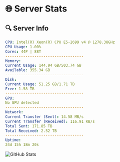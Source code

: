 # 🌐 Server Stats
## 🔍 Server Info
```yaml
CPU: Intel(R) Xeon(R) CPU E5-2699 v4 @ 1278.38GHz
CPU Usage: 1.00%
Cores: 44P | 88T
-----------------------------------
Memory:
Current Usage: 144.94 GB/503.74 GB
Available: 355.34 GB
-----------------------------------
Disk:
Current Usage: 51.25 GB/1.71 TB
Free: 1.58 TB
-----------------------------------
GPU:
No GPU detected
-----------------------------------
Network:
Current Transfer (Sent): 14.58 MB/s
Current Transfer (Received): 116.91 KB/s
Total Sent: 171.85 TB
Total Received: 2.52 TB
-----------------------------------
Uptime:
24d 15h 18m 20s
```
![GitHub Stats](https://img.shields.io/badge/Updated-2025-03-04_14:01:38-blue)